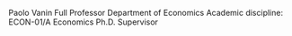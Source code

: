 Paolo Vanin
Full Professor
Department of Economics
Academic discipline: ECON-01/A Economics
Ph.D. Supervisor
